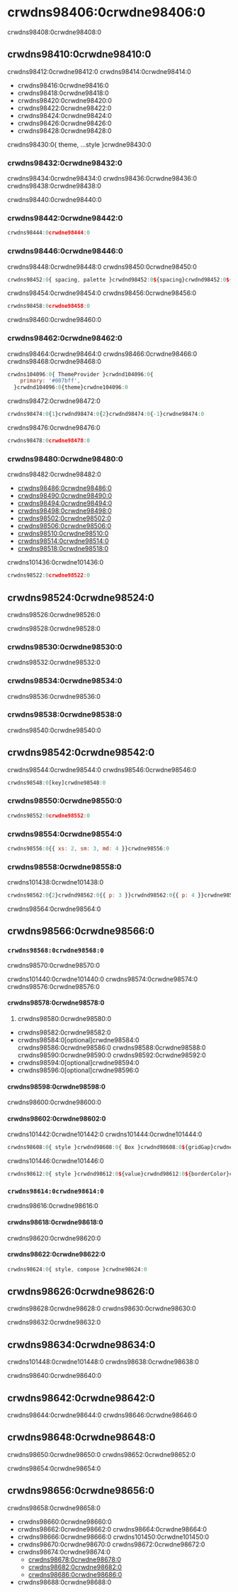 # crwdns98406:0crwdne98406:0

<p class="description">crwdns98408:0crwdne98408:0</p>

## crwdns98410:0crwdne98410:0

crwdns98412:0crwdne98412:0 crwdns98414:0crwdne98414:0

- crwdns98416:0crwdne98416:0
- crwdns98418:0crwdne98418:0
- crwdns98420:0crwdne98420:0
- crwdns98422:0crwdne98422:0
- crwdns98424:0crwdne98424:0
- crwdns98426:0crwdne98426:0
- crwdns98428:0crwdne98428:0

crwdns98430:0{ theme, ...style }crwdne98430:0

### crwdns98432:0crwdne98432:0

crwdns98434:0crwdne98434:0 crwdns98436:0crwdne98436:0 crwdns98438:0crwdne98438:0

crwdns98440:0crwdne98440:0

### crwdns98442:0crwdne98442:0

```jsx
crwdns98444:0crwdne98444:0
```

### crwdns98446:0crwdne98446:0

crwdns98448:0crwdne98448:0 crwdns98450:0crwdne98450:0

```jsx
crwdns98452:0{ spacing, palette }crwdnd98452:0${spacing}crwdnd98452:0${palette}crwdne98452:0
```

crwdns98454:0crwdne98454:0 crwdns98456:0crwdne98456:0

```jsx
crwdns98458:0crwdne98458:0
```

crwdns98460:0crwdne98460:0

### crwdns98462:0crwdne98462:0

crwdns98464:0crwdne98464:0 crwdns98466:0crwdne98466:0 crwdns98468:0crwdne98468:0

```jsx
crwdns104096:0{ ThemeProvider }crwdnd104096:0{
    primary: '#007bff',
  }crwdnd104096:0{theme}crwdne104096:0
```

crwdns98472:0crwdne98472:0

```jsx
crwdns98474:0{1}crwdnd98474:0{2}crwdnd98474:0{-1}crwdne98474:0
```

crwdns98476:0crwdne98476:0

```jsx
crwdns98478:0crwdne98478:0
```

### crwdns98480:0crwdne98480:0

crwdns98482:0crwdne98482:0

- [crwdns98486:0crwdne98486:0](crwdns98484:0crwdne98484:0)
- [crwdns98490:0crwdne98490:0](crwdns98488:0crwdne98488:0)
- [crwdns98494:0crwdne98494:0](crwdns98492:0crwdne98492:0)
- [crwdns98498:0crwdne98498:0](crwdns98496:0crwdne98496:0)
- [crwdns98502:0crwdne98502:0](crwdns98500:0crwdne98500:0)
- [crwdns98506:0crwdne98506:0](crwdns98504:0crwdne98504:0)
- [crwdns98510:0crwdne98510:0](crwdns98508:0crwdne98508:0)
- [crwdns98514:0crwdne98514:0](crwdns98512:0crwdne98512:0)
- [crwdns98518:0crwdne98518:0](crwdns98516:0crwdne98516:0)

crwdns101436:0crwdne101436:0

```jsx
crwdns98522:0crwdne98522:0
```

## crwdns98524:0crwdne98524:0

crwdns98526:0crwdne98526:0

crwdns98528:0crwdne98528:0

### crwdns98530:0crwdne98530:0

crwdns98532:0crwdne98532:0

### crwdns98534:0crwdne98534:0

crwdns98536:0crwdne98536:0

### crwdns98538:0crwdne98538:0

crwdns98540:0crwdne98540:0

## crwdns98542:0crwdne98542:0

crwdns98544:0crwdne98544:0 crwdns98546:0crwdne98546:0

```js
crwdns98548:0[key]crwdne98548:0
```

### crwdns98550:0crwdne98550:0

```jsx
crwdns98552:0crwdne98552:0
```

### crwdns98554:0crwdne98554:0

```jsx
crwdns98556:0{{ xs: 2, sm: 3, md: 4 }}crwdne98556:0
```

### crwdns98558:0crwdne98558:0

crwdns101438:0crwdne101438:0

```jsx
crwdns98562:0{2}crwdnd98562:0{{ p: 3 }}crwdnd98562:0{{ p: 4 }}crwdne98562:0
```

crwdns98564:0crwdne98564:0

## crwdns98566:0crwdne98566:0

### `crwdns98568:0crwdne98568:0`

crwdns98570:0crwdne98570:0

crwdns101440:0crwdne101440:0 crwdns98574:0crwdne98574:0 crwdns98576:0crwdne98576:0

#### crwdns98578:0crwdne98578:0

1. crwdns98580:0crwdne98580:0 
  - crwdns98582:0crwdne98582:0
  - crwdns98584:0[optional]crwdne98584:0 crwdns98586:0crwdne98586:0 crwdns98588:0crwdne98588:0 crwdns98590:0crwdne98590:0 crwdns98592:0crwdne98592:0
  - crwdns98594:0[optional]crwdne98594:0
  - crwdns98596:0[optional]crwdne98596:0

#### crwdns98598:0crwdne98598:0

crwdns98600:0crwdne98600:0

#### crwdns98602:0crwdne98602:0

crwdns101442:0crwdne101442:0 crwdns101444:0crwdne101444:0

```jsx
crwdns98608:0{ style }crwdnd98608:0{ Box }crwdnd98608:0${gridGap}crwdne98608:0
```

crwdns101446:0crwdne101446:0

```jsx
crwdns98612:0{ style }crwdnd98612:0${value}crwdnd98612:0${borderColor}crwdne98612:0
```

### `crwdns98614:0crwdne98614:0`

crwdns98616:0crwdne98616:0

#### crwdns98618:0crwdne98618:0

crwdns98620:0crwdne98620:0

#### crwdns98622:0crwdne98622:0

```js
crwdns98624:0{ style, compose }crwdne98624:0
```

## crwdns98626:0crwdne98626:0

crwdns98628:0crwdne98628:0 crwdns98630:0crwdne98630:0

crwdns98632:0crwdne98632:0

## crwdns98634:0crwdne98634:0

crwdns101448:0crwdne101448:0 crwdns98638:0crwdne98638:0

crwdns98640:0crwdne98640:0

## crwdns98642:0crwdne98642:0

crwdns98644:0crwdne98644:0 crwdns98646:0crwdne98646:0

## crwdns98648:0crwdne98648:0

crwdns98650:0crwdne98650:0 crwdns98652:0crwdne98652:0

crwdns98654:0crwdne98654:0

## crwdns98656:0crwdne98656:0

crwdns98658:0crwdne98658:0

- crwdns98660:0crwdne98660:0
- crwdns98662:0crwdne98662:0 crwdns98664:0crwdne98664:0
- crwdns98666:0crwdne98666:0 crwdns101450:0crwdne101450:0
- crwdns98670:0crwdne98670:0 crwdns98672:0crwdne98672:0
- crwdns98674:0crwdne98674:0 
  - [crwdns98678:0crwdne98678:0](crwdns98676:0crwdne98676:0)
  - [crwdns98682:0crwdne98682:0](crwdns98680:0crwdne98680:0)
  - [crwdns98686:0crwdne98686:0](crwdns98684:0crwdne98684:0)
- crwdns98688:0crwdne98688:0